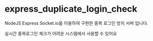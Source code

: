 # express_duplicate_login_check
NodeJS Express Socket.io를 이용하여 구현한 중복 로그인 방지 서버 입니다.

실시간 중복로그인 체크가 어려운 시스템에서 사용할 수 있어요